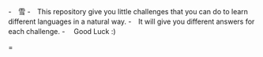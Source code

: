-　雪
-　This repository give you little challenges that you can do to learn different languages in a natural way.
-　It will give you different answers for each challenge.
-　
    Good Luck :)

=
